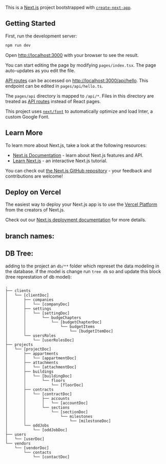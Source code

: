 This is a [Next.js](https://nextjs.org/) project bootstrapped with [`create-next-app`](https://github.com/vercel/next.js/tree/canary/packages/create-next-app).

## Getting Started

First, run the development server:

```bash
npm run dev
```

Open [http://localhost:3000](http://localhost:3000) with your browser to see the result.

You can start editing the page by modifying `pages/index.tsx`. The page auto-updates as you edit the file.

[API routes](https://nextjs.org/docs/api-routes/introduction) can be accessed on [http://localhost:3000/api/hello](http://localhost:3000/api/hello). This endpoint can be edited in `pages/api/hello.ts`.

The `pages/api` directory is mapped to `/api/*`. Files in this directory are treated as [API routes](https://nextjs.org/docs/api-routes/introduction) instead of React pages.

This project uses [`next/font`](https://nextjs.org/docs/basic-features/font-optimization) to automatically optimize and load Inter, a custom Google Font.

## Learn More

To learn more about Next.js, take a look at the following resources:

- [Next.js Documentation](https://nextjs.org/docs) - learn about Next.js features and API.
- [Learn Next.js](https://nextjs.org/learn) - an interactive Next.js tutorial.

You can check out [the Next.js GitHub repository](https://github.com/vercel/next.js/) - your feedback and contributions are welcome!

## Deploy on Vercel

The easiest way to deploy your Next.js app is to use the [Vercel Platform](https://vercel.com/new?utm_medium=default-template&filter=next.js&utm_source=create-next-app&utm_campaign=create-next-app-readme) from the creators of Next.js.

Check out our [Next.js deployment documentation](https://nextjs.org/docs/deployment) for more details.

## branch names:

## DB Tree:

adding to the project an `db/**` folder which represet the data modeling in the database.
if the model is change run `tree db` so and update this block (tree represtation of db model):

```
.
├── clients
│   └── [clientDoc]
│       ├── companies
│       │   └── [companyDoc]
│       ├── settings
│       │   └── [settingDoc]
│       │       └── budgeChapters
│       │           └── [budgetChapterDoc]
│       │               └── budgetItems
│       │                   └── [budgetItemDoc]
│       └── usersRoles
│           └── [userRolesDoc]
├── projects
│   └── [projectDoc]
│       ├── appartments
│       │   └── [appartmentDoc]
│       ├── attachments
│       │   └── [attachmentDoc]
│       ├── buildings
│       │   └── [buildingDoc]
│       │       └── floors
│       │           └── [floorDoc]
│       ├── contracts
│       │   └── [contractDoc]
│       │       ├── accounts
│       │       │   └── [accountDoc]
│       │       └── sections
│       │           └── [sectionDoc]
│       │               └── milestones
│       │                   └── [milestoneDoc]
│       └── oddJobs
│           └── [oddJobDoc]
├── users
│   └── [userDoc]
└── vendors
    └── [vendorDoc]
        └── contacts
            └── [contactDoc]
```
